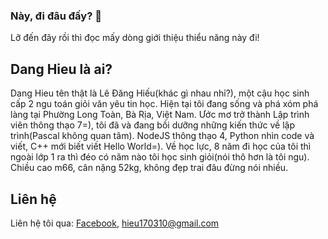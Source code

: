 ### Này, đi đâu đấy? 👋
Lỡ đến đây rồi thì đọc mấy dòng giới thiệu thiểu năng này đi!

## Dang Hieu là ai?
Dang Hieu tên thật là Lê Đăng Hiếu(khác gì nhau nhỉ?), một cậu học sinh cấp 2 ngu toán giỏi văn yêu tin học. Hiện tại tôi đang sống và phá xóm phá làng tại Phường Long Toàn, Bà Rịa, Việt Nam. Ước mơ trở thành Lập trình viên thông thạo 7=), tôi đã và đang bồi dưỡng những kiến thức về lập trình(Pascal không quan tâm). NodeJS thông thạo 4, Python nhìn code và viết, C++ mới biết viết Hello World=). Về học lực, 8 năm đi học của tôi thì ngoài lớp 1 ra thì đéo có năm nào tôi học sinh giỏi(nói thô hơn là tôi ngu). Chiều cao m66, cân nặng 52kg, không đẹp trai đâu đừng nói nhiều.

## Liên hệ
Liên hệ tôi qua: [Facebook](https://www.facebook.com/hieuverylazy), hieu170310@gmail.com
